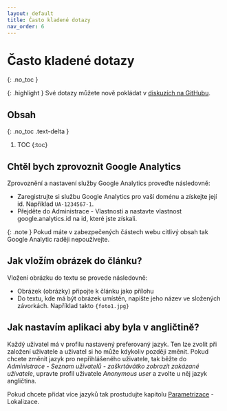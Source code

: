 ```yaml
---
layout: default
title: Často kladené dotazy
nav_order: 6
---
```


# Často kladené dotazy
{: .no_toc }

{: .highlight }
Své dotazy můžete nově pokládat v [diskuzích na GitHubu](https://github.com/orgs/svjis/discussions).

## Obsah
{: .no_toc .text-delta }

1. TOC
{:toc}

## Chtěl bych zprovoznit Google Analytics

Zprovoznění a nastavení služby Google Analytics proveďte následovně:

* Zaregistrujte si službu Google Analytics pro vaší doménu a získejte její id. Například `UA-1234567-1`.
* Přejděte do Administrace - Vlastnosti a nastavte vlastnost google.analytics.id na id, které jste získali.

{: .note }
Pokud máte v zabezpečených částech webu citlivý obsah tak Google Analytic raději nepoužívejte.

## Jak vložím obrázek do článku?

Vložení obrázku do textu se provede následovně:

* Obrázek (obrázky) připojte k článku jako přílohu
* Do textu, kde má být obrázek umístěn, napište jeho název ve složených závorkách. Například takto `{foto1.jpg}`

## Jak nastavím aplikaci aby byla v angličtině?

Každý uživatel má v profilu nastavený preferovaný jazyk. Ten lze zvolit při založení uživatele a uživatel si ho může kdykoliv později změnit. Pokud chcete změnit jazyk pro nepřihlášeného uživatele, tak běžte do _Administrace - Seznam uživatelů - zaškrtávátko zobrazit zakázané uživatele_, upravte profil uživatele _Anonymous user_ a zvolte u něj jazyk angličtina.

Pokud chcete přidat více jazyků tak prostudujte kapitolu [Parametrizace](Parametrizace.md) - Lokalizace.
